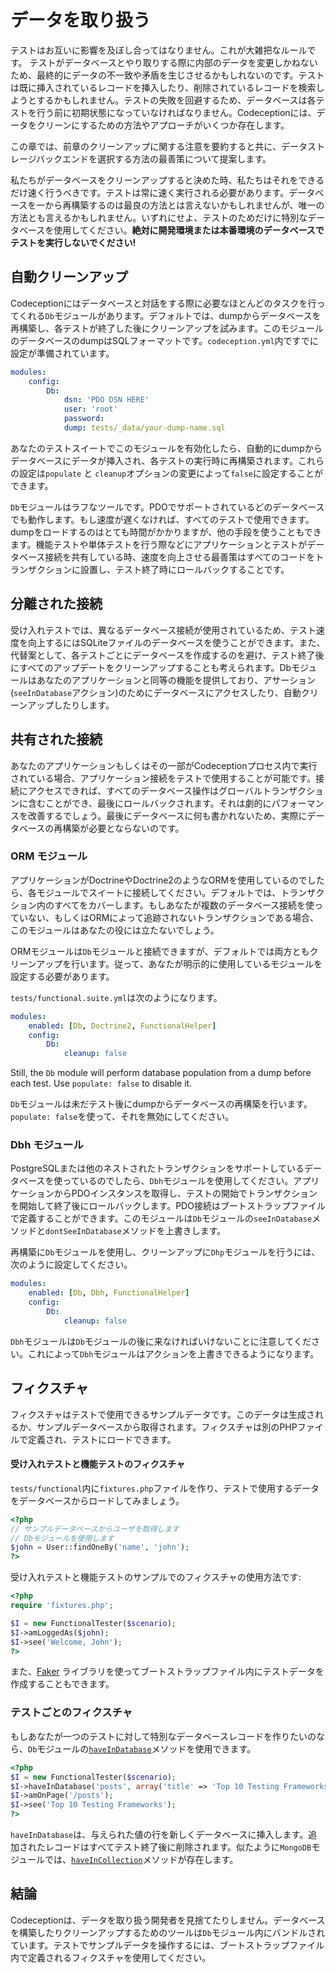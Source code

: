 # データを取り扱う

テストはお互いに影響を及ぼし合ってはなりません。これが大雑把なルールです。
テストがデータベースとやり取りする際に内部のデータを変更しかねないため、最終的にデータの不一致や矛盾を生じさせるかもしれないのです。テストは既に挿入されているレコードを挿入したり、削除されているレコードを検索しようとするかもしれません。テストの失敗を回避するため、データベースは各テストを行う前に初期状態になっていなければなりません。Codeceptionには、データをクリーンにするための方法やアプローチがいくつか存在します。

この章では、前章のクリーンアップに関する注意を要約すると共に、データストレージバックエンドを選択する方法の最善策について提案します。

私たちがデータベースをクリーンアップすると決めた時、私たちはそれをできるだけ速く行うべきです。テストは常に速く実行される必要があります。データベースを一から再構築するのは最良の方法とは言えないかもしれませんが、唯一の方法とも言えるかもしれません。いずれにせよ、テストのためだけに特別なデータベースを使用してください。**絶対に開発環境または本番環境のデータベースでテストを実行しないでください!**

## 自動クリーンアップ

Codeceptionにはデータベースと対話をする際に必要なほとんどのタスクを行ってくれる`Db`モジュールがあります。デフォルトでは、dumpからデータベースを再構築し、各テストが終了した後にクリーンアップを試みます。このモジュールのデータベースのdumpはSQLフォーマットです。`codeception.yml`内ですでに設定が準備されています。

```yaml
modules:
    config:
        Db:
            dsn: 'PDO DSN HERE'
            user: 'root'
            password:
            dump: tests/_data/your-dump-name.sql
```

あなたのテストスイートでこのモジュールを有効化したら、自動的にdumpからデータベースにデータが挿入され、各テストの実行時に再構築されます。これらの設定は`populate` と `cleanup`オプションの変更によって`false`に設定することができます。

`Db`モジュールはラフなツールです。PDOでサポートされているどのデータベースでも動作します。もし速度が遅くなければ、すべてのテストで使用できます。dumpをロードするのはとても時間がかかりますが、他の手段を使うこともできます。機能テストや単体テストを行う際などにアプリケーションとテストがデータベース接続を共有している時、速度を向上させる最善策はすべてのコードをトランザクションに設置し、テスト終了時にロールバックすることです。

## 分離された接続

受け入れテストでは、異なるデータベース接続が使用されているため、テスト速度を向上するにはSQLiteファイルのデータベースを使うことができます。また、代替案として、各テストごとにデータベースを作成するのを避け、テスト終了後にすべてのアップデートをクリーンアップすることも考えられます。Dbモジュールはあなたのアプリケーションと同等の機能を提供しており、アサーション(`seeInDatabase`アクション)のためにデータベースにアクセスしたり、自動クリーンアップしたりします。

## 共有された接続

あなたのアプリケーションもしくはその一部がCodeceptionプロセス内で実行されている場合、アプリケーション接続をテストで使用することが可能です。接続にアクセスできれば、すべてのデータベース操作はグローバルトランザクションに含むことができ、最後にロールバックされます。それは劇的にパフォーマンスを改善するでしょう。最後にデータベースに何も書かれないため、実際にデータベースの再構築が必要とならないのです。

### ORM モジュール

アプリケーションがDoctrineやDoctrine2のようなORMを使用しているのでしたら、各モジュールでスイートに接続してください。デフォルトでは、トランザクション内のすべてをカバーします。もしあなたが複数のデータベース接続を使っていない、もしくはORMによって追跡されないトランザクションである場合、このモジュールはあなたの役には立たないでしょう。

ORMモジュールは`Db`モジュールと接続できますが、デフォルトでは両方ともクリーンアップを行います。従って、あなたが明示的に使用しているモジュールを設定する必要があります。

`tests/functional.suite.yml`は次のようになります。


```yaml
modules:
	enabled: [Db, Doctrine2, FunctionalHelper]
	config:
		Db:
			cleanup: false
```

Still, the `Db` module will perform database population from a dump before each test. Use `populate: false` to disable it.

`Db`モジュールは未だテスト後にdumpからデータベースの再構築を行います。`populate: false`を使って、それを無効にしてください。

### Dbh モジュール

PostgreSQLまたは他のネストされたトランザクションをサポートしているデータベースを使っているのでしたら、`Dbh`モジュールを使用してください。アプリケーションからPDOインスタンスを取得し、テストの開始でトランザクションを開始して終了後にロールバックします。PDO接続はブートストラップファイルで定義することができます。このモジュールは`Db`モジュールの`seeInDatabase`メソッドと`dontSeeInDatabase`メソッドを上書きします。

再構築に`Db`モジュールを使用し、クリーンアップに`Dhp`モジュールを行うには、次のように設定してください。

```yaml
modules:
	enabled: [Db, Dbh, FunctionalHelper]
	config:
		Db:
			cleanup: false
```

`Dbh`モジュールは`Db`モジュールの後に来なければいけないことに注意してください。これによって`Dbh`モジュールはアクションを上書きできるようになります。

## フィクスチャ

フィクスチャはテストで使用できるサンプルデータです。このデータは生成されるか、サンプルデータベースから取得されます。フィクスチャは別のPHPファイルで定義され、テストにロードできます。

#### 受け入れテストと機能テストのフィクスチャ

`tests/functional`内に`fixtures.php`ファイルを作り、テストで使用するデータをデータベースからロードしてみましょう。

```php
<?php
// サンプルデータベースからユーザを取得します
// Dbモジュールを使用します
$john = User::findOneBy('name', 'john');
?>
```

受け入れテストと機能テストのサンプルでのフィクスチャの使用方法です:

```php
<?php
require 'fixtures.php';

$I = new FunctionalTester($scenario);
$I->amLoggedAs($john);
$I->see('Welcome, John');
?>
```

また、[Faker](https://github.com/fzaninotto/Faker) ライブラリを使ってブートストラップファイル内にテストデータを作成することもできます。

### テストごとのフィクスチャ

もしあなたが一つのテストに対して特別なデータベースレコードを作りたいのなら、`Db`モジュールの[`haveInDatabase`](http://codeception.com/docs/modules/Db#haveInDatabase)メソッドを使用できます。


```php
<?php
$I = new FunctionalTester($scenario);
$I->haveInDatabase('posts', array('title' => 'Top 10 Testing Frameworks', 'body' => '1. Codeception'));
$I->amOnPage('/posts');
$I->see('Top 10 Testing Frameworks');
?>
```

`haveInDatabase`は、与えられた値の行を新しくデータベースに挿入します。追加されたレコードはすべてテスト終了後に削除されます。似たように`MongoDB`モジュールでは、[`haveInCollection`](http://codeception.com/docs/modules/MongoDb#haveInCollection)メソッドが存在します。

## 結論

Codeceptionは、データを取り扱う開発者を見捨てたりしません。データベースを構築したりクリーンアップするためのツールは`Db`モジュール内にバンドルされています。テストでサンプルデータを操作するには、ブートストラップファイル内で定義されるフィクスチャを使用してください。
